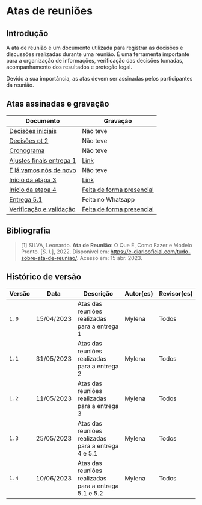 # Atas de reuniões

## Introdução

 A ata de reunião é um documento utilizada para registrar as decisões e discussões realizadas durante uma reunião. É uma ferramenta importante para a organização de informações, verificação das decisões tomadas, acompanhamento dos resultados e proteção legal.
 
Devido a sua importância, as atas devem ser assinadas pelos participantes da reunião. 

## Atas assinadas e gravação

|Documento|Gravação  |
|--|--|
|[Decisões iniciais](https://unbbr-my.sharepoint.com/:b:/g/personal/211029497_aluno_unb_br/ET70WWU2w4lEvpnx2HB1lqUB9ggQfThyfPpFeqAKbHE2zA?e=cmF8cj)  | Não teve |
|[Decisões pt 2](https://unbbr-my.sharepoint.com/:b:/g/personal/211029497_aluno_unb_br/EamdHFfd97NGqrK_areBWAQBETXifyiiKS2kaz69STILLA?e=OttyIt)| Não teve
|[Cronograma](https://unbbr-my.sharepoint.com/:b:/g/personal/211029497_aluno_unb_br/EV0-Xe9g2YhLveIGywPPZjgBZJ8H9eswDfB2FZbJZsZUSw?e=NZLedQ)| Não teve
| [Ajustes finais entrega 1](https://unbbr-my.sharepoint.com/:b:/g/personal/211029497_aluno_unb_br/ETj9-j-RykpAhUtwFGwecsoBR7U6vTItTc2dnJj1aCQJTA?e=ZquvfV)|[Link](https://youtu.be/xmTG8MMpY8Y)
|[E lá vamos nós de novo](https://unbbr-my.sharepoint.com/:b:/g/personal/211029497_aluno_unb_br/ESqqoghq39RNn7_QRXKcOwgB3d8CoFCPCu--7UQAHCvWeA?e=Th472Q)| Não teve 
|[Início da etapa 3](https://unbbr-my.sharepoint.com/:b:/g/personal/211029497_aluno_unb_br/EZoPfEuO2AFFj1s8ctUed_EBM570csctoPsSm1SoaUIFfg?e=IpNYqe) | [Link](https://youtu.be/El_cwOEWp14)
|[Início da etapa 4 ](https://unbbr-my.sharepoint.com/:b:/g/personal/211029497_aluno_unb_br/ET0cLXPtA5RNkTa6TDa_BPwB8QUmMvR31_o7CPkXOJXNGQ?e=y1A0NJ)   | [Feita de forma presencial](https://unbbr-my.sharepoint.com/:i:/g/personal/211029497_aluno_unb_br/ERKoNKGXiQpBhrZ4-yRppUEBh_hzvNKimq6oJPt9-rMTKw?e=9dDfPX)|
| [Entrega 5.1](https://unbbr-my.sharepoint.com/:b:/g/personal/211029497_aluno_unb_br/EfN-Uq17mS1Gn7_NABA_laMBkOsyba_wQTxBBjLPbGFA_Q?e=VCHPig)| Feita no Whatsapp
| [Verificação e validação](https://unbbr-my.sharepoint.com/:b:/g/personal/211029497_aluno_unb_br/EZVINflYfH1OqQWNvFwZPbcBQGjzb-iCjTmB5k3rgh7rHQ?e=oRfU8H) | [Feita de forma presencial](https://unbbr-my.sharepoint.com/:i:/g/personal/211029497_aluno_unb_br/ERI3-4jbdHNGuobwbSv35G0BY1icuHHwCiY5FTtHzDqWoQ?e=JRQqWP)


## Bibliografia
> [1] SILVA, Leonardo. **Ata de Reunião**: O Que É, Como Fazer e Modelo Pronto. [_S. l._], 2022. Disponível em: https://e-diariooficial.com/tudo-sobre-ata-de-reuniao/. Acesso em: 15 abr. 2023.

## Histórico de versão
| Versão | Data | Descrição| Autor(es)| Revisor(es)
|--|--|--|--|--|
| `1.0` |15/04/2023|Atas das reuniões realizadas para a entrega 1| Mylena| Todos
| `1.1` |31/05/2023|Atas das reuniões realizadas para a entrega 2| Mylena| Todos
| `1.2` |11/05/2023|Atas das reuniões realizadas para a entrega 3 | Mylena| Todos
| `1.3` |25/05/2023|Atas das reuniões realizadas para a entrega 4 e 5.1 | Mylena| Todos
| `1.4` |10/06/2023|Atas das reuniões realizadas para a entrega 5.1 e 5.2 | Mylena| Todos



